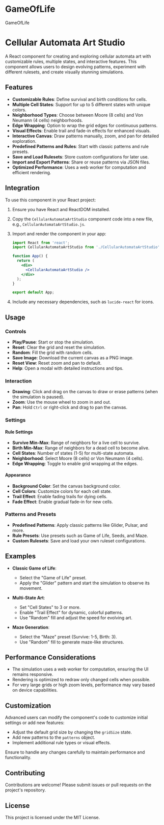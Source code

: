 # GameOfLife
GameOfLife
# Cellular Automata Art Studio

A React component for creating and exploring cellular automata art with customizable rules, multiple states, and interactive features. This component allows users to design evolving patterns, experiment with different rulesets, and create visually stunning simulations.

## Features

- **Customizable Rules**: Define survival and birth conditions for cells.  
- **Multiple Cell States**: Support for up to 5 different states with unique colors.  
- **Neighborhood Types**: Choose between Moore (8 cells) and Von Neumann (4 cells) neighborhoods.  
- **Edge Wrapping**: Option to wrap the grid edges for continuous patterns.  
- **Visual Effects**: Enable trail and fade-in effects for enhanced visuals.  
- **Interactive Canvas**: Draw patterns manually, zoom, and pan for detailed exploration.  
- **Predefined Patterns and Rules**: Start with classic patterns and rule presets.  
- **Save and Load Rulesets**: Store custom configurations for later use.  
- **Import and Export Patterns**: Share or reuse patterns via JSON files.  
- **Optimized Performance**: Uses a web worker for computation and efficient rendering.  

## Integration

To use this component in your React project:

1. Ensure you have React and ReactDOM installed.  
2. Copy the `CellularAutomataArtStudio` component code into a new file, e.g., `CellularAutomataArtStudio.js`.  
3. Import and render the component in your app:  

   ```jsx
   import React from 'react';
   import CellularAutomataArtStudio from './CellularAutomataArtStudio';

   function App() {
     return (
       <div>
         <CellularAutomataArtStudio />
       </div>
     );
   }

   export default App;
   ```

4. Include any necessary dependencies, such as `lucide-react` for icons.  

## Usage

### Controls

- **Play/Pause**: Start or stop the simulation.  
- **Reset**: Clear the grid and reset the simulation.  
- **Random**: Fill the grid with random cells.  
- **Save Image**: Download the current canvas as a PNG image.  
- **Reset View**: Reset zoom and pan to default.  
- **Help**: Open a modal with detailed instructions and tips.  

### Interaction

- **Drawing**: Click and drag on the canvas to draw or erase patterns (when the simulation is paused).  
- **Zoom**: Use the mouse wheel to zoom in and out.  
- **Pan**: Hold `Ctrl` or right-click and drag to pan the canvas.  

### Settings

#### Rule Settings

- **Survive Min-Max**: Range of neighbors for a live cell to survive.  
- **Birth Min-Max**: Range of neighbors for a dead cell to become alive.  
- **Cell States**: Number of states (1-5) for multi-state automata.  
- **Neighborhood**: Select Moore (8 cells) or Von Neumann (4 cells).  
- **Edge Wrapping**: Toggle to enable grid wrapping at the edges.  

#### Appearance

- **Background Color**: Set the canvas background color.  
- **Cell Colors**: Customize colors for each cell state.  
- **Trail Effect**: Enable fading trails for dying cells.  
- **Fade Effect**: Enable gradual fade-in for new cells.  

### Patterns and Presets

- **Predefined Patterns**: Apply classic patterns like Glider, Pulsar, and more.  
- **Rule Presets**: Use presets such as Game of Life, Seeds, and Maze.  
- **Custom Rulesets**: Save and load your own ruleset configurations.  

## Examples

- **Classic Game of Life**:  
  - Select the "Game of Life" preset.  
  - Apply the "Glider" pattern and start the simulation to observe its movement.  

- **Multi-State Art**:  
  - Set "Cell States" to 3 or more.  
  - Enable "Trail Effect" for dynamic, colorful patterns.  
  - Use "Random" fill and adjust the speed for evolving art.  

- **Maze Generation**:  
  - Select the "Maze" preset (Survive: 1-5, Birth: 3).  
  - Use "Random" fill to generate maze-like structures.  

## Performance Considerations

- The simulation uses a web worker for computation, ensuring the UI remains responsive.  
- Rendering is optimized to redraw only changed cells when possible.  
- For very large grids or high zoom levels, performance may vary based on device capabilities.  

## Customization

Advanced users can modify the component's code to customize initial settings or add new features:  

- Adjust the default grid size by changing the `gridSize` state.  
- Add new patterns to the `patterns` object.  
- Implement additional rule types or visual effects.  

Ensure to handle any changes carefully to maintain performance and functionality.  

## Contributing

Contributions are welcome! Please submit issues or pull requests on the project's repository.  

## License

This project is licensed under the MIT License.
